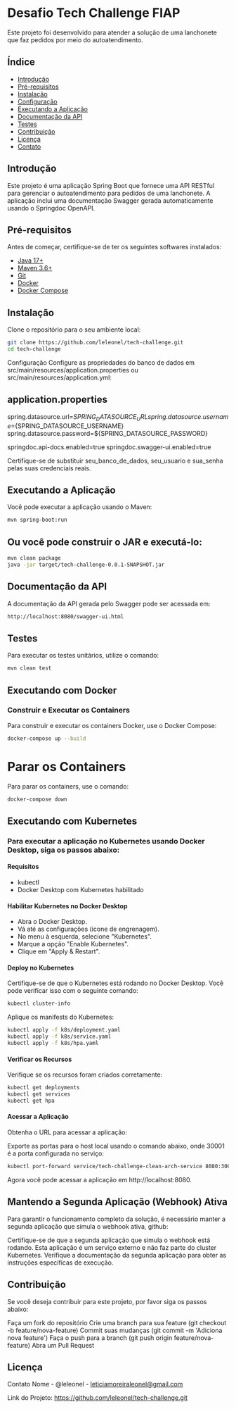 # Desafio Tech Challenge FIAP

Este projeto foi desenvolvido para atender a solução de
uma lanchonete que faz pedidos por meio do autoatendimento. 


## Índice

- [Introdução](#introdução)
- [Pré-requisitos](#pré-requisitos)
- [Instalação](#instalação)
- [Configuração](#configuração)
- [Executando a Aplicação](#executando-a-aplicação)
- [Documentação da API](#documentação-da-api)
- [Testes](#testes)
- [Contribuição](#contribuição)
- [Licença](#licença)
- [Contato](#contato)

## Introdução

Este projeto é uma aplicação Spring Boot que fornece uma API RESTful para gerenciar o autoatendimento para pedidos de uma lanchonete.
A aplicação inclui uma documentação Swagger gerada automaticamente usando o Springdoc OpenAPI.

## Pré-requisitos

Antes de começar, certifique-se de ter os seguintes softwares instalados:

- [Java 17+](https://www.oracle.com/java/technologies/javase-jdk17-downloads.html)
- [Maven 3.6+](https://maven.apache.org/download.cgi)
- [Git](https://git-scm.com/downloads)
- [Docker](https://www.docker.com/products/docker-desktop)
- [Docker Compose](https://docs.docker.com/compose/install/)

## Instalação

Clone o repositório para o seu ambiente local:

```sh
git clone https://github.com/leleonel/tech-challenge.git
cd tech-challenge
```

Configuração
Configure as propriedades do banco de dados em src/main/resources/application.properties ou src/main/resources/application.yml:

## application.properties

spring.datasource.url=${SPRING_DATASOURCE_URL}
spring.datasource.username=${SPRING_DATASOURCE_USERNAME}
spring.datasource.password=${SPRING_DATASOURCE_PASSWORD}

springdoc.api-docs.enabled=true
springdoc.swagger-ui.enabled=true


Certifique-se de substituir seu_banco_de_dados, seu_usuario e sua_senha pelas suas credenciais reais.

## Executando a Aplicação
Você pode executar a aplicação usando o Maven:

```sh
mvn spring-boot:run
```

## Ou você pode construir o JAR e executá-lo:

```sh
mvn clean package
java -jar target/tech-challenge-0.0.1-SNAPSHOT.jar
```

## Documentação da API
A documentação da API gerada pelo Swagger pode ser acessada em:

```sh
http://localhost:8080/swagger-ui.html
```

## Testes
Para executar os testes unitários, utilize o comando:

```sh
mvn clean test
```

## Executando com Docker
### Construir e Executar os Containers
Para construir e executar os containers Docker, use o Docker Compose:

```sh
docker-compose up --build
```
# Parar os Containers
Para parar os containers, use o comando:

```sh
docker-compose down
```


## Executando com Kubernetes
### Para executar a aplicação no Kubernetes usando Docker Desktop, siga os passos abaixo:

#### Requisitos
- kubectl
- Docker Desktop com Kubernetes habilitado

#### Habilitar Kubernetes no Docker Desktop
- Abra o Docker Desktop.
- Vá até as configurações (ícone de engrenagem).
- No menu à esquerda, selecione "Kubernetes".
- Marque a opção "Enable Kubernetes".
- Clique em "Apply & Restart".


#### Deploy no Kubernetes

Certifique-se de que o Kubernetes está rodando no Docker Desktop. Você pode verificar isso com o seguinte comando:

```sh
kubectl cluster-info
```

Aplique os manifests do Kubernetes:

```sh
kubectl apply -f k8s/deployment.yaml
kubectl apply -f k8s/service.yaml
kubectl apply -f k8s/hpa.yaml
```

#### Verificar os Recursos

Verifique se os recursos foram criados corretamente:

```sh
kubectl get deployments
kubectl get services
kubectl get hpa
```
#### Acessar a Aplicação
Obtenha o URL para acessar a aplicação:

Exporte as portas para o host local usando o comando abaixo, onde 30001 é a porta configurada no serviço:

```sh
kubectl port-forward service/tech-challenge-clean-arch-service 8080:30001

```
Agora você pode acessar a aplicação em http://localhost:8080.

## Mantendo a Segunda Aplicação (Webhook) Ativa
Para garantir o funcionamento completo da solução, é necessário manter a segunda aplicação que simula o webhook ativa,
github: 

Certifique-se de que a segunda aplicação que simula o webhook está rodando. Esta aplicação é um serviço externo e não faz parte do cluster Kubernetes.
Verifique a documentação da segunda aplicação para obter as instruções específicas de execução.


## Contribuição
Se você deseja contribuir para este projeto, por favor siga os passos abaixo:

Faça um fork do repositório
Crie uma branch para sua feature (git checkout -b feature/nova-feature)
Commit suas mudanças (git commit -m 'Adiciona nova feature')
Faça o push para a branch (git push origin feature/nova-feature)
Abra um Pull Request


## Licença
Contato
Nome - @leleonel - leticiamoreiraleonel@gmail.com

Link do Projeto: https://github.com/leleonel/tech-challenge.git


